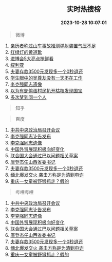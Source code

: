 <div align="center"><h2>实时热搜榜</h2><h4>2023-10-28 10:07:01</h4></div>

> 微博  

1. [亲历者称过山车事故推测弹射装置气压不足](https://s.weibo.com/weibo?q=%23%E4%BA%B2%E5%8E%86%E8%80%85%E7%A7%B0%E8%BF%87%E5%B1%B1%E8%BD%A6%E4%BA%8B%E6%95%85%E6%8E%A8%E6%B5%8B%E5%BC%B9%E5%B0%84%E8%A3%85%E7%BD%AE%E6%B0%94%E5%8E%8B%E4%B8%8D%E8%B6%B3%23&t=31&band_rank=1&Refer=top)<br />
2. [红绿灯的黄道歉](https://s.weibo.com/weibo?q=%23%E7%BA%A2%E7%BB%BF%E7%81%AF%E7%9A%84%E9%BB%84%E9%81%93%E6%AD%89%23&t=31&band_rank=2&Refer=top)<br />
3. [进博会5大亮点抢鲜看](https://s.weibo.com/weibo?q=%23%E8%BF%9B%E5%8D%9A%E4%BC%9A5%E5%A4%A7%E4%BA%AE%E7%82%B9%E6%8A%A2%E9%B2%9C%E7%9C%8B%23&t=31&band_rank=3&Refer=top)<br />
4. [叙利亚](https://s.weibo.com/weibo?q=%23%E5%8F%99%E5%88%A9%E4%BA%9A%23&t=31&band_rank=4&Refer=top)<br />
5. [夫妻存款3500元发现多一个0秒退还](https://s.weibo.com/weibo?q=%23%E5%A4%AB%E5%A6%BB%E5%AD%98%E6%AC%BE3500%E5%85%83%E5%8F%91%E7%8E%B0%E5%A4%9A%E4%B8%80%E4%B8%AA0%E7%A7%92%E9%80%80%E8%BF%98%23&t=31&band_rank=5&Refer=top)<br />
6. [学生眼中的吴尊友没有一天不在工作](https://s.weibo.com/weibo?q=%23%E5%AD%A6%E7%94%9F%E7%9C%BC%E4%B8%AD%E7%9A%84%E5%90%B4%E5%B0%8A%E5%8F%8B%E6%B2%A1%E6%9C%89%E4%B8%80%E5%A4%A9%E4%B8%8D%E5%9C%A8%E5%B7%A5%E4%BD%9C%23&t=31&band_rank=6&Refer=top)<br />
7. [李克强同志遗像](https://s.weibo.com/weibo?q=%E6%9D%8E%E5%85%8B%E5%BC%BA%E5%90%8C%E5%BF%97%E9%81%97%E5%83%8F&t=31&band_rank=7&Refer=top)<br />
8. [以为有蛇偷蛋村民扒开枯枝发现国宝](https://s.weibo.com/weibo?q=%23%E4%BB%A5%E4%B8%BA%E6%9C%89%E8%9B%87%E5%81%B7%E8%9B%8B%E6%9D%91%E6%B0%91%E6%89%92%E5%BC%80%E6%9E%AF%E6%9E%9D%E5%8F%91%E7%8E%B0%E5%9B%BD%E5%AE%9D%23&t=31&band_rank=8&Refer=top)<br />
9. [多次梦到同一个人](https://s.weibo.com/weibo?q=%E5%A4%9A%E6%AC%A1%E6%A2%A6%E5%88%B0%E5%90%8C%E4%B8%80%E4%B8%AA%E4%BA%BA&t=31&band_rank=9&Refer=top)<br />

> 知乎  


> 百度  

1. [中共中央政治局召开会议](https://www.baidu.com/s?wd=%E4%B8%AD%E5%85%B1%E4%B8%AD%E5%A4%AE%E6%94%BF%E6%B2%BB%E5%B1%80%E5%8F%AC%E5%BC%80%E4%BC%9A%E8%AE%AE&sa=fyb_news&rsv_dl=fyb_news)<br />
2. [李克强同志讣告发布](https://www.baidu.com/s?wd=%E6%9D%8E%E5%85%8B%E5%BC%BA%E5%90%8C%E5%BF%97%E8%AE%A3%E5%91%8A%E5%8F%91%E5%B8%83&sa=fyb_news&rsv_dl=fyb_news)<br />
3. [李克强同志遗像](https://www.baidu.com/s?wd=%E6%9D%8E%E5%85%8B%E5%BC%BA%E5%90%8C%E5%BF%97%E9%81%97%E5%83%8F&sa=fyb_news&rsv_dl=fyb_news)<br />
4. [中国外贸展现积极向好变化](https://www.baidu.com/s?wd=%E4%B8%AD%E5%9B%BD%E5%A4%96%E8%B4%B8%E5%B1%95%E7%8E%B0%E7%A7%AF%E6%9E%81%E5%90%91%E5%A5%BD%E5%8F%98%E5%8C%96&sa=fyb_news&rsv_dl=fyb_news)<br />
5. [联合国大会通过巴以问题相关草案](https://www.baidu.com/s?wd=%E8%81%94%E5%90%88%E5%9B%BD%E5%A4%A7%E4%BC%9A%E9%80%9A%E8%BF%87%E5%B7%B4%E4%BB%A5%E9%97%AE%E9%A2%98%E7%9B%B8%E5%85%B3%E8%8D%89%E6%A1%88&sa=fyb_news&rsv_dl=fyb_news)<br />
6. [唐登杰任山西省委书记](https://www.baidu.com/s?wd=%E5%94%90%E7%99%BB%E6%9D%B0%E4%BB%BB%E5%B1%B1%E8%A5%BF%E7%9C%81%E5%A7%94%E4%B9%A6%E8%AE%B0&sa=fyb_news&rsv_dl=fyb_news)<br />
7. [夫妻存款3500元发现多一个0秒退还](https://www.baidu.com/s?wd=%E5%A4%AB%E5%A6%BB%E5%AD%98%E6%AC%BE3500%E5%85%83%E5%8F%91%E7%8E%B0%E5%A4%9A%E4%B8%80%E4%B8%AA0%E7%A7%92%E9%80%80%E8%BF%98&sa=fyb_news&rsv_dl=fyb_news)<br />
8. [缅北爆发交火 袭击方称是为清剿电诈](https://www.baidu.com/s?wd=%E7%BC%85%E5%8C%97%E7%88%86%E5%8F%91%E4%BA%A4%E7%81%AB+%E8%A2%AD%E5%87%BB%E6%96%B9%E7%A7%B0%E6%98%AF%E4%B8%BA%E6%B8%85%E5%89%BF%E7%94%B5%E8%AF%88&sa=fyb_news&rsv_dl=fyb_news)<br />
9. [重庆一女童被野猴抓走？假的](https://www.baidu.com/s?wd=%E9%87%8D%E5%BA%86%E4%B8%80%E5%A5%B3%E7%AB%A5%E8%A2%AB%E9%87%8E%E7%8C%B4%E6%8A%93%E8%B5%B0%EF%BC%9F%E5%81%87%E7%9A%84&sa=fyb_news&rsv_dl=fyb_news)<br />

> 哔哩哔哩  

1. [中共中央政治局召开会议](https://www.baidu.com/s?wd=%E4%B8%AD%E5%85%B1%E4%B8%AD%E5%A4%AE%E6%94%BF%E6%B2%BB%E5%B1%80%E5%8F%AC%E5%BC%80%E4%BC%9A%E8%AE%AE&sa=fyb_news&rsv_dl=fyb_news)<br />
2. [李克强同志讣告发布](https://www.baidu.com/s?wd=%E6%9D%8E%E5%85%8B%E5%BC%BA%E5%90%8C%E5%BF%97%E8%AE%A3%E5%91%8A%E5%8F%91%E5%B8%83&sa=fyb_news&rsv_dl=fyb_news)<br />
3. [李克强同志遗像](https://www.baidu.com/s?wd=%E6%9D%8E%E5%85%8B%E5%BC%BA%E5%90%8C%E5%BF%97%E9%81%97%E5%83%8F&sa=fyb_news&rsv_dl=fyb_news)<br />
4. [中国外贸展现积极向好变化](https://www.baidu.com/s?wd=%E4%B8%AD%E5%9B%BD%E5%A4%96%E8%B4%B8%E5%B1%95%E7%8E%B0%E7%A7%AF%E6%9E%81%E5%90%91%E5%A5%BD%E5%8F%98%E5%8C%96&sa=fyb_news&rsv_dl=fyb_news)<br />
5. [联合国大会通过巴以问题相关草案](https://www.baidu.com/s?wd=%E8%81%94%E5%90%88%E5%9B%BD%E5%A4%A7%E4%BC%9A%E9%80%9A%E8%BF%87%E5%B7%B4%E4%BB%A5%E9%97%AE%E9%A2%98%E7%9B%B8%E5%85%B3%E8%8D%89%E6%A1%88&sa=fyb_news&rsv_dl=fyb_news)<br />
6. [唐登杰任山西省委书记](https://www.baidu.com/s?wd=%E5%94%90%E7%99%BB%E6%9D%B0%E4%BB%BB%E5%B1%B1%E8%A5%BF%E7%9C%81%E5%A7%94%E4%B9%A6%E8%AE%B0&sa=fyb_news&rsv_dl=fyb_news)<br />
7. [夫妻存款3500元发现多一个0秒退还](https://www.baidu.com/s?wd=%E5%A4%AB%E5%A6%BB%E5%AD%98%E6%AC%BE3500%E5%85%83%E5%8F%91%E7%8E%B0%E5%A4%9A%E4%B8%80%E4%B8%AA0%E7%A7%92%E9%80%80%E8%BF%98&sa=fyb_news&rsv_dl=fyb_news)<br />
8. [缅北爆发交火 袭击方称是为清剿电诈](https://www.baidu.com/s?wd=%E7%BC%85%E5%8C%97%E7%88%86%E5%8F%91%E4%BA%A4%E7%81%AB+%E8%A2%AD%E5%87%BB%E6%96%B9%E7%A7%B0%E6%98%AF%E4%B8%BA%E6%B8%85%E5%89%BF%E7%94%B5%E8%AF%88&sa=fyb_news&rsv_dl=fyb_news)<br />
9. [重庆一女童被野猴抓走？假的](https://www.baidu.com/s?wd=%E9%87%8D%E5%BA%86%E4%B8%80%E5%A5%B3%E7%AB%A5%E8%A2%AB%E9%87%8E%E7%8C%B4%E6%8A%93%E8%B5%B0%EF%BC%9F%E5%81%87%E7%9A%84&sa=fyb_news&rsv_dl=fyb_news)<br />

